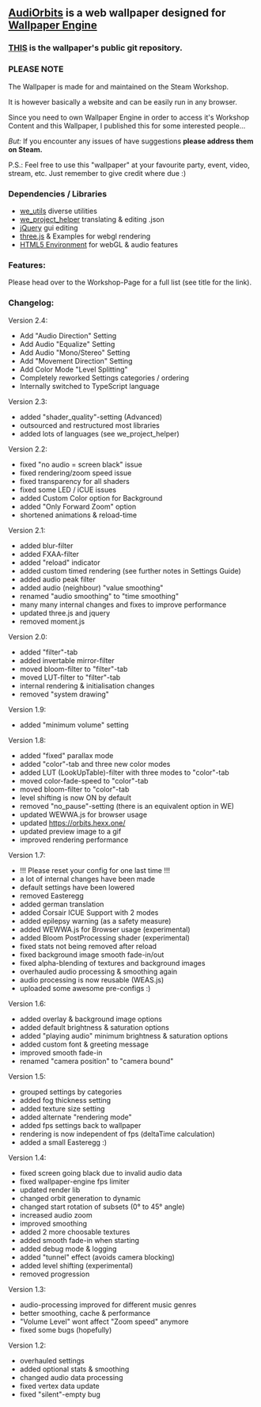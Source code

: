 ## [AudiOrbits](https://steamcommunity.com/sharedfiles/filedetails/?id=1396475780) is a web wallpaper designed for [Wallpaper Engine](https://steamcommunity.com/app/431960)

### [THIS](https://github.com/hexxone/audiorbits) is the wallpaper's public git repository.

### PLEASE NOTE

The Wallpaper is made for and maintained on the Steam Workshop.

It is however basically a website and can be easily run in any browser.

Since you need to own Wallpaper Engine in order to access it's Workshop Content and this Wallpaper, I published this for some interested people...

*But:* If you encounter any issues of have suggestions **please address them on Steam.**


P.S.: Feel free to use this "wallpaper" at your favourite party, event, video, stream, etc.
Just remember to give credit where due :)


### Dependencies / Libraries
- [we_utils](https://github.com/hexxone/we_utils) diverse utilities
- [we_project_helper](https://github.com/hexxone/we_project_helper) translating & editing .json
- [jQuery](https://jquery.com/) gui editing
- [three.js](https://threejs.org/) & Examples for webgl rendering
- [HTML5 Environment](https://html5test.com/) for webGL & audio features


### Features:

Please head over to the Workshop-Page for a full list (see title for the link).


### Changelog:

Version 2.4:
- Add "Audio Direction" Setting
- Add Audio "Equalize" Setting
- Add Audio "Mono/Stereo" Setting
- Add "Movement Direction" Setting
- Add Color Mode "Level Splitting"
- Completely reworked Settings categories / ordering
- Internally switched to TypeScript language

Version 2.3:
- added "shader_quality"-setting (Advanced)
- outsourced and restructured most libraries
- added lots of languages (see we_project_helper)

Version 2.2:
- fixed "no audio = screen black" issue
- fixed rendering/zoom speed issue
- fixed transparency for all shaders 
- fixed some LED / iCUE issues
- added Custom Color option for Background 
- added "Only Forward Zoom" option
- shortened animations & reload-time

Version 2.1:
- added blur-filter
- added FXAA-filter
- added "reload" indicator
- added custom timed rendering (see further notes in Settings Guide)
- added audio peak filter
- added audio (neighbour) "value smoothing"
- renamed "audio smoothing" to "time smoothing"
- many many internal changes and fixes to improve performance
- updated three.js and jquery
- removed moment.js

Version 2.0:
- added "filter"-tab
- added invertable mirror-filter
- moved bloom-filter to "filter"-tab
- moved LUT-filter to "filter"-tab
- internal rendering & initialisation changes
- removed "system drawing"

Version 1.9:
- added "minimum volume" setting

Version 1.8:
- added "fixed" parallax mode
- added "color"-tab and three new color modes
- added LUT (LookUpTable)-filter with three modes to "color"-tab
- moved color-fade-speed to "color"-tab
- moved bloom-filter to "color"-tab
- level shifting is now ON by default
- removed "no_pause"-setting (there is an equivalent option in WE)
- updated WEWWA.js for browser usage
- updated https://orbits.hexx.one/
- updated preview image to a gif
- improved rendering performance


Version 1.7:
- !!! Please reset your config for one last time !!!
- a lot of internal changes have been made
- default settings have been lowered
- removed Easteregg
- added german translation
- added Corsair ICUE Support with 2 modes
- added epilepsy warning (as a safety measure)
- added WEWWA.js for Browser usage (experimental)
- added Bloom PostProcessing shader (experimental)
- fixed stats not being removed after reload
- fixed background image smooth fade-in/out
- fixed alpha-blending of textures and background images
- overhauled audio processing & smoothing again
- audio processing is now reusable (WEAS.js)
- uploaded some awesome pre-configs :)


Version 1.6:
- added overlay & background image options
- added default brightness & saturation options
- added "playing audio" minimum brightness & saturation options 
- added custom font & greeting message
- improved smooth fade-in 
- renamed "camera position" to "camera bound"


Version 1.5:
- grouped settings by categories
- added fog thickness setting
- added texture size setting
- added alternate "rendering mode"
- added fps settings back to wallpaper
- rendering is now independent of fps (deltaTime calculation)
- added a small Easteregg :)


Version 1.4:
- fixed screen going black due to invalid audio data
- fixed wallpaper-engine fps limiter
- updated render lib
- changed orbit generation to dynamic
- changed start rotation of subsets (0° to 45° angle)
- increased audio zoom
- improved smoothing
- added 2 more choosable textures
- added smooth fade-in when starting
- added debug mode & logging
- added "tunnel" effect (avoids camera blocking)
- added level shifting (experimental)
- removed progression


Version 1.3:
- audio-processing improved for different music genres
- better smoothing, cache & performance
- "Volume Level" wont affect "Zoom speed" anymore
- fixed some bugs (hopefully)


Version 1.2:
- overhauled settings
- added optional stats & smoothing
- changed audio data processing
- fixed vertex data update
- fixed "silent"-empty bug
